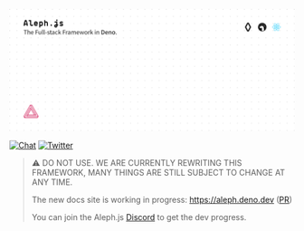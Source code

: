 [![Aleph.js: The Full-stack Framework in Deno.](.github/poster.svg)](https://alephjs.org)

<p>
  <a href="https://discord.gg/pWGdS7sAqD"><img src="https://img.shields.io/discord/775256646821085215?color=%23008181&label=Chat&labelColor=%23111&logo=discord&logoColor=%23aaaaaa" alt="Chat"></a>
  <a href="https://twitter.com/intent/follow?screen_name=alephjs"><img src="https://img.shields.io/twitter/follow/alephjs?style=social" alt="Twitter"></a>
</p>

> ⚠️ DO NOT USE. WE ARE CURRENTLY REWRITING THIS FRAMEWORK, MANY THINGS ARE STILL SUBJECT TO CHANGE AT ANY TIME.
>
> The new docs site is working in progress: https://aleph.deno.dev ([PR](https://github.com/alephjs/alephjs.org/pull/58))
>
> You can join the Aleph.js [Discord](https://discord.com/invite/pWGdS7sAqD) to get the dev progress.
